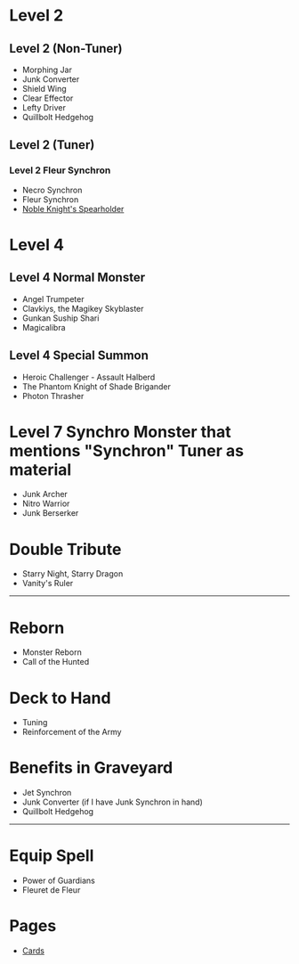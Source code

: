 # Level 2
## Level 2 (Non-Tuner)
* Morphing Jar
* Junk Converter
* Shield Wing
* Clear Effector
* Lefty Driver
* Quillbolt Hedgehog

## Level 2 (Tuner)

### Level 2 Fleur Synchron
* Necro Synchron
* Fleur Synchron
* [Noble Knight's Spearholder](#noble-knights-spearholder)

# Level 4
## Level 4 Normal Monster
* Angel Trumpeter
* Clavkiys, the Magikey Skyblaster
* Gunkan Suship Shari
* Magicalibra

## Level 4 Special Summon
* Heroic Challenger - Assault Halberd
* The Phantom Knight of Shade Brigander
* Photon Thrasher

# Level 7 Synchro Monster that mentions "Synchron" Tuner as material
* Junk Archer
* Nitro Warrior
* Junk Berserker

# Double Tribute
* Starry Night, Starry Dragon
* Vanity's Ruler

---

# Reborn
* Monster Reborn
* Call of the Hunted

# Deck to Hand
* Tuning
* Reinforcement of the Army

# Benefits in Graveyard
* Jet Synchron
* Junk Converter (if I have Junk Synchron in hand)
* Quillbolt Hedgehog

---

# Equip Spell
* Power of Guardians
* Fleuret de Fleur

# Pages
* [Cards](/Master-Duel/Cards.md)

